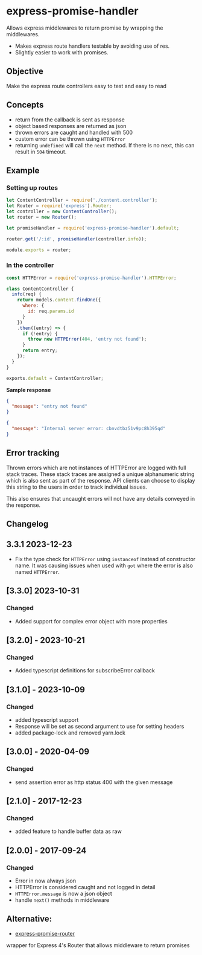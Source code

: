 # express-promise-handler

Allows express middlewares to return promise by wrapping the middlewares.

- Makes express route handlers testable by avoiding use of res.
- Slightly easier to work with promises.

## Objective

Make the express route controllers easy to test and easy to read

## Concepts

- return from the callback is sent as response
- object based responses are returned as json
- thrown errors are caught and handled with 500
- custom error can be thrown using `HTTPError`
- returning `undefined` will call the `next` method. If there is no next, this
  can result in `504` timeout.

## Example

### Setting up routes

```javascript
let ContentController = require('./content.controller');
let Router = require('express').Router;
let controller = new ContentController();
let router = new Router();

let promiseHandler = require('express-promise-handler').default;

router.get('/:id', promiseHandler(controller.info));

module.exports = router;
```

### In the controller

```javascript
const HTTPError = require('express-promise-handler').HTTPError;

class ContentController {
  info(req) {
    return models.content.findOne({
      where: {
        id: req.params.id
      }
    })
    .then((entry) => {
      if (!entry) {
        throw new HTTPError(404, 'entry not found');
      }
      return entry;
    });
  }
}

exports.default = ContentController;
```

**Sample response**

```json
{
  "message": "entry not found"
}
```

```json
{
  "message": "Internal server error: cbnvdtbz51v9pc8h395qd"
}
```

## Error tracking

Thrown errors which are not instances of HTTPError are logged with full stack
traces. These stack traces are assigned a unique alphanumeric string which is
also sent as part of the response. API clients can choose to display this string
to the users in order to track individual issues.

This also ensures that uncaught errors will not have any details conveyed in the
response.

## Changelog

## 3.3.1 2023-12-23

- Fix the type check for `HTTPError` using `instanceof` instead of constructor
name. It was causing issues when used with `got` where the error is also named `HTTPError`.

## [3.3.0] 2023-10-31

### Changed

- Added support for complex error object with more properties

## [3.2.0] - 2023-10-21

### Changed

- Added typescript definitions for subscribeError callback

## [3.1.0] - 2023-10-09

### Changed

- added typescript support
- Response will be set as second argument to use for setting headers
- added package-lock and removed yarn.lock

## [3.0.0] - 2020-04-09
### Changed
- send assertion error as http status 400 with the given message

## [2.1.0] - 2017-12-23
### Changed
- added feature to handle buffer data as raw

## [2.0.0] - 2017-09-24
### Changed
- Error in now always json
- HTTPError is considered caught and not logged in detail
- `HTTPError.message` is now a json object
- handle `next()` methods in middleware

## Alternative:

- [express-promise-router](https://github.com/express-promise-router/express-promise-router)

wrapper for Express 4's Router that allows middleware to return promises
